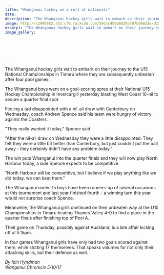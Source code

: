 ```yaml
---
title: "Whanganui hockey on a roll at nationals"
date: 
description: "The Whanganui hockey girls wait to embark on their journey to the U15 National Champs in Timaru where they are unbeaten after four pool games..."
image: http://c1940652.r52.cf0.rackcdn.com/59dac450b8d39a787b00033e/U15-WU-hockey-winners.jpg
excerpt: "The Whanganui hockey girls wait to embark on their journey to the U15 National Championships in Timaru where they are subsequently unbeaten after four pool games."
image_gallery:
    
    
    
    
    
---
```


<p><span>The Whanganui hockey girls wait to embark on their journey to the U15 National Championships in Timaru where they are subsequently unbeaten after four pool games.</span></p>
<p class="element element-paragraph">The Whanganui boys went on a goal-scoring spree at their National U15 Hockey Championship in Invercargill yesterday blasting West Coast 10-nil to secure a quarter final spot.</p>
<p class="element element-paragraph">Feeling a tad disappointed with a nil-all draw with Canterbury on Wednesday, coach Andrew Spence said his team were hungry of victory against the Coasters.</p>
<p class="element element-paragraph">"They really wanted it today," Spence said.</p>
<p class="element element-paragraph">"After the nil-all draw on Wednesday they were a little disappointed. They felt they were a little bit better than Canterbury, but just couldn't put the ball away - they certainly didn't have any problem today."</p>
<p class="element element-paragraph">The win puts Whanganui into the quarter finals and they will now play North Harbour today, a side Spence expects to be competitive.</p>
<p class="element element-paragraph">"North Harbour will be competitive, but I believe if we play anything like we did today, we&nbsp;can beat them."</p>
<p class="element element-paragraph">The Whanganui under-15 boys have been runners-up of several occasions at this tournament and last year finished fourth - a winning turn this year would not surprise coach Spence.</p>
<p class="element element-paragraph">Meanwhile, the Whanganui girls continued on their unbeaten way at the U15 Championships in Timaru beating Thames Valley 4-0 to find a place in the quarter finals after finishing top of Pool A.</p>
<p class="element element-paragraph">Their game on Thursday, possibly against Auckland, is a late affair kicking off at 5.15pm.</p>
<p class="element element-paragraph">In four games Whanganui girls have only had two goals scored against them, while slotting 17 themselves. That speaks volumes for not only their attacking skills, but their defence as well.</p>
<p class="element element-paragraph"><em>By Iain Hyndman</em><br /><em>Wanganui Chronicle 5/10/17</em></p>

